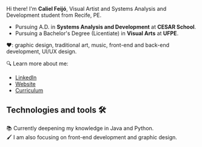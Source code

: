 Hi there! I'm **Caliel Feijó**, Visual Artist and Systems Analysis and Development student from Recife, PE.

- Pursuing A.D. in **Systems Analysis and Development** at **CESAR School**.
- Pursuing a Bachelor's Degree (Licentiate) in **Visual Arts** at **UFPE**.

❤️: graphic design, traditional art, music, front-end and back-end development, UI/UX design.

🔍 Learn more about me:
- [LinkedIn](https://www.linkedin.com/in/calielfeijo/)
- [Website](https://www.calielfeijo.me/)
- [Curriculum](./docs/poeisie-curriculum.pdf)

## Technologies and tools 🛠️

📚 Currently deepening my knowledge in Java and Python.<br>
🖌️ I am also focusing on front-end development and graphic design.